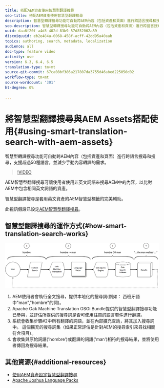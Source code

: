 ```yaml
---
title: 搭配AEM資產使用智慧型翻譯搜尋
seo-title: 搭配AEM資產使用智慧型翻譯搜尋
description: 智慧型轉譯搜尋功能可自動跨AEM內容（包括資產和頁面）進行跨語言搜尋和搜尋，支援超過50種語言，並減少手動內容轉譯的需求。
seo-description: 智慧型轉譯搜尋功能可自動跨AEM內容（包括資產和頁面）進行跨語言搜尋和搜尋，支援超過50種語言，並減少手動內容轉譯的需求。
uuid: daa6f20f-a4d3-402d-83b9-57d852062a89
discoiquuid: eb2e484a-0068-458f-acff-42dd95a40aab
topics: authoring, search, metadata, localization
audience: all
doc-type: feature video
activity: use
version: 6.3, 6.4, 6.5
translation-type: tm+mt
source-git-commit: 67ca08bf386a217807da3755d46abed225050d02
workflow-type: tm+mt
source-wordcount: '301'
ht-degree: 0%

---
```



# 將智慧型翻譯搜尋與AEM Assets搭配使用{#using-smart-translation-search-with-aem-assets}

智慧型轉譯搜尋功能可自動跨AEM內容（包括資產和頁面）進行跨語言搜尋和搜尋，支援超過50種語言，並減少手動內容轉譯的需求。

>[!VIDEO](https://video.tv.adobe.com/v/21297/?quality=9&learn=on)

AEM智慧型翻譯搜尋可讓使用者使用非英文詞語來搜尋AEM中的內容，以比對AEM中包含相同英文詞語的資產。

智慧型翻譯搜尋是套用英文資產的AEM智慧型標籤的完美輔助。

此視訊假設已設定[AEM智慧型翻譯搜尋](smart-translation-search-technical-video-setup.md)。

## 智慧型翻譯搜尋的運作方式{#how-smart-translation-search-works}

![智慧翻譯搜索流圖](assets/smart-translation-search-flow.png)

1. AEM使用者會執行全文搜尋，提供本地化的搜尋詞(例如： 西班牙語中&quot;man&quot;,&quot;hombre&quot;的詞)。
2. Apache Oak Machine Translation OSGi Bundle提供的智慧型翻譯搜尋功能已參與，並評估所提供的搜尋詞是否可使用註冊的語言套件進行翻譯。
3. 系統會收集步驟#2中所有翻譯的詞語，並在內部擴充查詢，將其加入搜尋詞中。 這個擴充的搜尋詞集（如果正常評估是針對AEM的搜尋索引來尋找相關符合項目）。
4. 會收集與原始詞語(&#39;hombre&#39;)或翻譯的詞語(&#39;man&#39;)相符的搜尋結果，並將使用者傳回為搜尋結果。

## 其他資源{#additional-resources}

* [使用AEM資產設定智慧型翻譯搜尋](smart-translation-search-technical-video-setup.md)
* [Apache Joshua Language Packs](https://cwiki.apache.org/confluence/display/JOSHUA/Language+Packs)